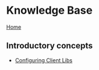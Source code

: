 # Knowledge Base

[Home](./Home)

## Introductory concepts

* [Configuring Client Libs](./Configuring-Client-Libs)